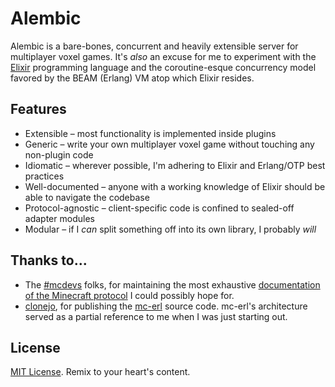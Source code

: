 Alembic
========================================

Alembic is a bare-bones, concurrent and heavily extensible server for multiplayer voxel games. It's _also_ an excuse for me to experiment with the [Elixir](http://elixir-lang.org) programming language and the coroutine-esque concurrency model favored by the BEAM (Erlang) VM atop which Elixir resides.

Features
----------------------------------------

  * Extensible – most functionality is implemented inside plugins
  * Generic – write your own multiplayer voxel game without touching any non-plugin code
  * Idiomatic – wherever possible, I'm adhering to Elixir and Erlang/OTP best practices
  * Well-documented – anyone with a working knowledge of Elixir should be able to navigate the codebase
  * Protocol-agnostic – client-specific code is confined to sealed-off adapter modules
  * Modular – if I _can_ split something off into its own library, I probably _will_

Thanks to...
----------------------------------------

  * The [#mcdevs](http://mcdevs.org) folks, for maintaining the most exhaustive [documentation of the Minecraft protocol](http://wiki.vg/Protocol) I could possibly hope for.
  * [clonejo](http://github.com/clonejo), for publishing the [mc-erl](http://github.com/clonejo/mc-erl) source code. mc-erl's architecture served as a partial reference to me when I was just starting out.

License
----------------------------------------

[MIT License](http://opensource.org/licenses/MIT). Remix to your heart's content.
